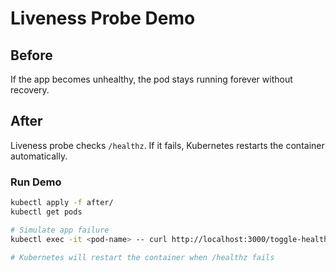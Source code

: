 # Liveness Probe Demo

## Before
If the app becomes unhealthy, the pod stays running forever without recovery.

## After
Liveness probe checks `/healthz`. If it fails, Kubernetes restarts the container automatically.

### Run Demo
```bash
kubectl apply -f after/
kubectl get pods

# Simulate app failure
kubectl exec -it <pod-name> -- curl http://localhost:3000/toggle-health

# Kubernetes will restart the container when /healthz fails
